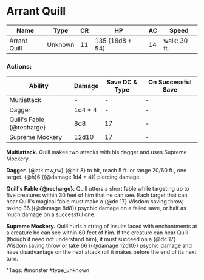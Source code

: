 # Arrant Quill

| Name | Type | CR | HP | AC | Speed |
|------|------|----|----|----|-------|
| Arrant Quill | Unknown | 11 | 135 (18d8 + 54) | 14 | walk: 30 ft. |

### Actions:

| Ability | Damage | Save DC & Type | On Successful Save |
|---------|--------|----------------|--------------------|
| Multiattack | - | - | - |
| Dagger | 1d4 + 4 | - | - |
| Quill's Fable {@recharge} | 8d8 | 17 | - |
| Supreme Mockery | 12d10 | 17 | - |


**Multiattack.** Quill makes two attacks with his dagger and uses Supreme Mockery.

**Dagger.** {@atk mw,rw} {@hit 8} to hit, reach 5 ft. or range 20/60 ft., one target. {@h}6 ({@damage 1d4 + 4}) piercing damage.

**Quill's Fable {@recharge}.** Quill utters a short fable while targeting up to five creatures within 30 feet of him that he can see. Each target that can hear Quill's magical fable must make a {@dc 17} Wisdom saving throw, taking 36 ({@damage 8d8}) psychic damage on a failed save, or half as much damage on a successful one.

**Supreme Mockery.** Quill hurls a string of insults laced with enchantments at a creature he can see within 60 feet of him. If the creature can hear Quill (though it need not understand him), it must succeed on a {@dc 17} Wisdom saving throw or take 66 ({@damage 12d10}) psychic damage and have disadvantage on the next attack roll it makes before the end of its next turn.

^Tags: #monster #type_unknown